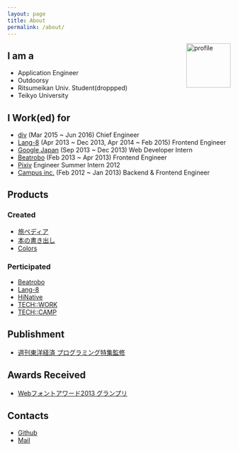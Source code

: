 ```yaml
---
layout: page
title: About
permalink: /about/
---
```


<img src="{{site.avatar}}" alt="profile" style="width: 100px;float: right;">

## I am a

- Application Engineer
- Outdoorsy
- Ritsumeikan Univ. Student(droppped)
- Teikyo University

## I Work(ed) for

- [div](http://di-v.co.jp/) (Mar 2015 ~ Jun 2016) Chief Engineer
- [Lang-8](http://lang-8.com/) (Apr 2013 ~ Dec 2013, Apr 2014 ~ Feb 2015) Frontend Engineer
- [Google Japan](https://www.google.co.jp/) (Sep 2013 ~ Dec 2013) Web Developer Intern
- [Beatrobo](https://beatrobo.com) (Feb 2013 ~ Apr 2013) Frontend Engineer
- [Pixiv](http://www.pixiv.net/) Engineer Summer Intern 2012
- [Campus inc.](http://campus-inc.org/) (Feb 2012 ~ Jan 2013) Backend & Frontend Engineer

## Products

### Created

- [旅ペディア](http://tabipedia.net)
- [本の書き出し](http://kakidashi.com)
- [Colors](https://colors.today)

### Perticipated

- [Beatrobo](https://corp.beatrobo.com/ja)
- [Lang-8](http://lang-8.com)
- [HiNative](https://hinative.com)
- [TECH::WORK](https://tech-work.in)
- [TECH::CAMP](https://tech-camp.in)

## Publishment
- [週刊東洋経済 プログラミング特集監修](http://store.toyokeizai.net/magazine/toyo/20160516)

## Awards Received
- [Webフォントアワード2013 グランプリ](http://book.mynavi.jp/wd/webfont/2013/)

## Contacts
- [Github](https://github.com/takashi)
- [Mail](mailto:tak1240@gmail.com)
